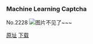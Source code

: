 ### Machine Learning Captcha
No.2228
![图片不见了~~~](https://imgs.xkcd.com/comics/machine_learning_captcha.png)

[原址](https://xkcd.com//2228) [下载](https://imgs.xkcd.com/comics/machine_learning_captcha.png)

